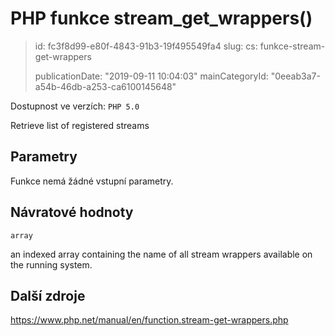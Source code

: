 PHP funkce stream_get_wrappers()
================================

> id: fc3f8d99-e80f-4843-91b3-19f495549fa4
> slug:
> 	cs: funkce-stream-get-wrappers
>
> publicationDate: "2019-09-11 10:04:03"
> mainCategoryId: "0eeab3a7-a54b-46db-a253-ca6100145648"

Dostupnost ve verzích: `PHP 5.0`

Retrieve list of registered streams


Parametry
--------------

Funkce nemá žádné vstupní parametry.

Návratové hodnoty
----------------

`array`

an indexed array containing the name of all stream wrappers
available on the running system.

Další zdroje
------------

https://www.php.net/manual/en/function.stream-get-wrappers.php
